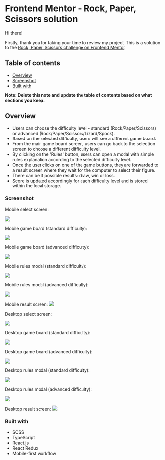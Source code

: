 # Frontend Mentor - Rock, Paper, Scissors solution

Hi there!

Firstly, thank you for taking your time to review my project. This is a solution to the [Rock, Paper, Scissors challenge on Frontend Mentor](https://www.frontendmentor.io/challenges/rock-paper-scissors-game-pTgwgvgH).

## Table of contents

- [Overview](#overview)
- [Screenshot](#screenshot)
- [Built with](#built-with)


**Note: Delete this note and update the table of contents based on what sections you keep.**

## Overview

- Users can choose the difficulty level - standard (Rock/Paper/Scissors) or advanced (Rock/Paper/Scissors/Lizard/Spock).
- Based on the selected difficulty, users will see a different game board.
- From the main game board screen, users can go back to the selection screen to choose a different difficulty level.
- By clicking on the 'Rules' button, users can open a modal with simple rules explanation according to the selected difficulty level.
- Once the user clicks on one of the game buttons, they are forwarded to a result screen where they wait for the computer to select their figure.
- There can be 3 possible results: draw, win or loss.
- Score is updated accordingly for each difficulty level and is stored within the local storage.

### Screenshot

Mobile select screen:

![](./screenshots/Mobile__Select.png)

Mobile game board (standard difficulty):

![](./screenshots/Mobile__Board--standard.png)

Mobile game board (advanced difficulty):

![](./screenshots/Mobile__Board--advanced.png)

Mobile rules modal (standard difficulty):

![](./screenshots/Mobile__Modal--standard.png)

Mobile rules modal (advanced difficulty):

![](./screenshots/Mobile__Modal--advanced.png)

Mobile result screen:
![](./screenshots/Desktop__Result.png)

Desktop select screen:

![](./screenshots/Desktop__Select.png)

Desktop game board (standard difficulty):

![](./screenshots/Desktop__Board--standard.png)

Desktop game board (advanced difficulty):

![](./screenshots/Desktop__Board--advanced.png)

Desktop rules modal (standard difficulty):

![](./screenshots/Desktop__Modal--standard.png)

Desktop rules modal (advanced difficulty):

![](./screenshots/Desktop__Modal--advanced.png)

Desktop result screen:
![](./screenshots/Desktop__Result.png)

### Built with

- SCSS
- TypeScript
- React.js
- React Redux
- Mobile-first workflow

